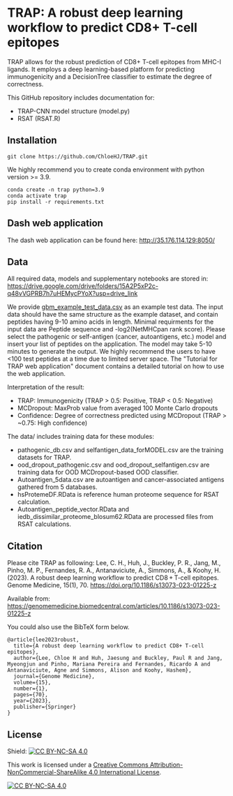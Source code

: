 # TRAP: A robust deep learning workflow to predict CD8+ T-cell epitopes

TRAP allows for the robust prediction of CD8+ T-cell epitopes from MHC-I ligands. It employs a deep learning-based platform for predicting immunogenicity and a DecisionTree classifier to estimate the degree of correctness.

This GitHub repository includes documentation for:
* TRAP-CNN model structure (model.py) 
* RSAT (RSAT.R) 

## Installation
``` 
git clone https://github.com/ChloeHJ/TRAP.git
```

We highly recommend you to create conda environment with python version >= 3.9.

```
conda create -n trap python=3.9
conda activate trap
pip install -r requirements.txt
```

## Dash web application
The dash web application can be found here: http://35.176.114.129:8050/ 

## Data
All required data, models and supplementary notebooks are stored in: https://drive.google.com/drive/folders/15A2P5xP2c-q48vVGPRB7h7uHEMycPYoX?usp=drive_link 

We provide [gbm_example_test_data.csv](gbm_example_test_data.csv) as an example test data. The input data should have the same structure as the example dataset, and contain peptides having 9-10 amino acids in length. Minimal requirments for the input data are Peptide sequence and -log2(NetMHCpan rank score). Please select the pathogenic or self-antigen (cancer, autoantigens, etc.) model and insert your list of peptides on the application. The model may take 5-10 minutes to generate the output. We highly recommend the users to have <100 test peptides at a time due to limited server space. The "Tutorial for TRAP web application" document contains a detailed tutorial on how to use the web application.

Interpretation of the result: 
* TRAP: Immunogenicity (TRAP > 0.5: Positive, TRAP < 0.5: Negative)
* MCDropout: MaxProb value from averaged 100 Monte Carlo dropouts 
* Confidence: Degree of correctness predicted using MCDropout (TRAP > ~0.75: High confidence) 

The data/ includes training data for these modules:
* pathogenic_db.csv and selfantigen_data_forMODEL.csv are the training datasets for TRAP. 
* ood_dropout_pathogenic.csv and ood_dropout_selfantigen.csv are training data for OOD MCDropout-based OOD classifier.
* Autoantigen_5data.csv are autoantigen and cancer-associated antigens gathered from 5 databases. 
* hsProtemeDF.RData is reference human proteome sequence for RSAT calculation. 
* Autoantigen_peptide_vector.RData and iedb_dissimilar_proteome_blosum62.RData are processed files from RSAT calculations. 

## Citation
Please cite TRAP as following: Lee, C. H., Huh, J., Buckley, P. R., Jang, M., Pinho, M. P., Fernandes, R. A., Antanaviciute, A., Simmons, A., & Koohy, H. (2023). A robust deep learning workflow to predict CD8 + T-cell epitopes. Genome Medicine, 15(1), 70. https://doi.org/10.1186/s13073-023-01225-z

Available from: https://genomemedicine.biomedcentral.com/articles/10.1186/s13073-023-01225-z

You could also use the BibTeX form below.
```
@article{lee2023robust,
  title={A robust deep learning workflow to predict CD8+ T-cell epitopes},
  author={Lee, Chloe H and Huh, Jaesung and Buckley, Paul R and Jang, Myeongjun and Pinho, Mariana Pereira and Fernandes, Ricardo A and Antanaviciute, Agne and Simmons, Alison and Koohy, Hashem},
  journal={Genome Medicine},
  volume={15},
  number={1},
  pages={70},
  year={2023},
  publisher={Springer}
}
```

## License
Shield: [![CC BY-NC-SA 4.0][cc-by-nc-sa-shield]][cc-by-nc-sa]

This work is licensed under a
[Creative Commons Attribution-NonCommercial-ShareAlike 4.0 International License][cc-by-nc-sa].

[![CC BY-NC-SA 4.0][cc-by-nc-sa-image]][cc-by-nc-sa]

[cc-by-nc-sa]: http://creativecommons.org/licenses/by-nc-sa/4.0/
[cc-by-nc-sa-image]: https://licensebuttons.net/l/by-nc-sa/4.0/88x31.png
[cc-by-nc-sa-shield]: https://img.shields.io/badge/License-CC%20BY--NC--SA%204.0-lightgrey.svg
